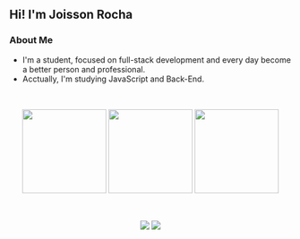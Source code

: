 ## Hi! I'm **Joisson Rocha**

### About Me

* I'm a student, focused on full-stack development and every day become a better person and professional.
* Acctually, I'm studying JavaScript and Back-End. 

##
<!-- outro efeito -> midnight-purple | dark | dracula -->
<div align="center"><br>
  <img height="150em" src="https://github-readme-stats.vercel.app/api?username=strattegia0704&theme=dracula"/>
  <img height="150em" src="https://github-readme-stats.vercel.app/api/top-langs/?username=strattegia0704&layout=compact&langs_count=7&theme=dracula"/>
  <img height="150em" src="https://streak-stats.demolab.com?user=strattegia0704&theme=dracula&border=FFF&sideNums=00D081"/>
</div>
<div style="display: inline_block"><br>

</div>
  
  ##
  
<div align="center"> 
  <a href = "mailto:strattegiadev@gmail.com" target="_blank"><img src="https://img.shields.io/badge/-Gmail-C72F23?style=for-the-badge&logo=gmail&logoColor=white" target="_blank"></a>
  <a href = "https://www.linkedin.com/in/joissonrocha/" target="_blank"><img src="https://img.shields.io/badge/Linkedin-00669C?style=for-the-badge&logo=linkedin&logoColor=white" target="_blank"></a>
</div>
